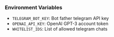 ### Environment Variables
- `TELEGRAM_BOT_KEY`: Bot father telegram API key
- `OPENAI_API_KEY`: OpenAI GPT-3 account token
- `WHITELIST_IDS`: List of allowed telegram chats